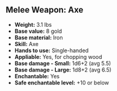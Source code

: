 ## Melee Weapon: Axe
- **Weight:** 3.1 lbs
- **Base value:** 8 gold
- **Base material:** Iron
- **Skill:** Axe
- **Hands to use:** Single-handed
- **Appliable:** Yes, for chopping wood
- **Base damage - Small:** 1d6+2 (avg 5.5)
- **Base damage - Large:** 1d8+2 (avg 6.5)
- **Enchantable:** Yes
- **Safe enchantable level:** +10 or below
